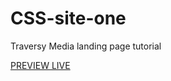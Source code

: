# CSS-site-one
Traversy Media landing page tutorial

<a href="https://maele.github.io/CSS-Site-one/">PREVIEW LIVE</a>
